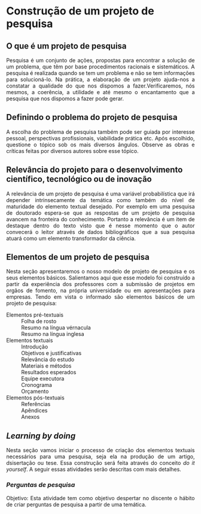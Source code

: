 <h1>Construção de um projeto de pesquisa</h1>

<h2>O que é um projeto de pesquisa</h2>

<p align="justify">
Pesquisa é um conjunto de ações, propostas para encontrar a solução de um problema, que têm por base procedimentos racionais e sistemáticos. A pesquisa é realizada quando se tem um problema e não se tem informações para solucioná-lo. Na prática, a elaboração de um projeto ajuda-nos a constatar a qualidade do que nos dispomos a fazer.Verificaremos, nós mesmos, a coerência, a utilidade e até mesmo o encantamento que a pesquisa que nos dispomos a fazer pode gerar.
</p>

<h2>Definindo o problema do projeto de pesquisa</h2>

<p align="justify">
A escolha do problema de pesquisa também pode ser guiada por interesse pessoal, perspectivas profissionais, viabilidade prática etc. Após escolhido, questione o tópico sob os mais diversos
ângulos. Observe as obras e críticas feitas por diversos autores sobre esse tópico. 
</p>

<h2>Relevância do projeto para o desenvolvimento científico, tecnológico ou de inovação</h2>

<p align="justify">
A relevância de um projeto de pesquisa é uma variável probabilística que irá depender intrinsecamente da temática como também do nível de maturidade do elemento textual desejado. Por exemplo em uma pesquisa de doutorado espera-se que as respostas de um projeto de pesquisa avancem na fronteira do conhecimento. Portanto a relevância é um item de destaque dentro do texto visto que é nesse momento que o autor convecerá o leitor através de dados bibliográficos que a sua pesquisa atuará como um elemento transformador da ciência.
</p>

<h2>Elementos de um projeto de pesquisa</h2>

<p align="justify">
Nesta seção apresentaremos o nosso modelo de projeto de pesquisa e os seus elementos básicos. Salientamos aqui que esse modelo foi construído a partir da experiência dos professores com a submissão de projetos em orgãos de fomento, na própria universidade ou em apresentações para empresas. Tendo em vista o informado são elementos básicos de um projeto de pesquisa:
</p>

<dl>
    <dt>Elementos pré-textuais</dt>
        <dd>Folha de rosto</dd>
        <dd>Resumo na língua vérnacula</dd>
        <dd>Resumo na língua inglesa</dd>
    <dt>Elementos textuais</dt>
        <dd>Introdução</dd>
        <dd>Objetivos e justificativas</dd>
        <dd>Relevância do estudo</dd>
        <dd>Materiais e métodos</dd>
        <dd>Resultados esperados</dd>
        <dd>Equipe executora</dd>
        <dd>Cronograma</dd>
        <dd>Orçamento</dd>
    <dt>Elementos pós-textuais</dt>
        <dd>Referências</dd>
        <dd>Apêndices</dd>
        <dd>Anexos</dd>
</dl>

<h2><i>Learning by doing</i></h2>

<p align="justify">
Nesta seção vamos iniciar o processo de criação dos elementos textuais necessários para uma pesquisa, seja ela na produção de um artigo, dsisertação ou tese. Essa construção será feita através do conceito <i>do it yourself</i>. A seguir essas atividades serão descritas com mais detalhes.
</p>

<h3><i>Perguntas de pesquisa</i></h3>

<p align="justify">
Objetivo: Esta atividade tem como objetivo despertar no discente o hábito de criar perguntas de pesquisa a partir de uma temática.
</p>
